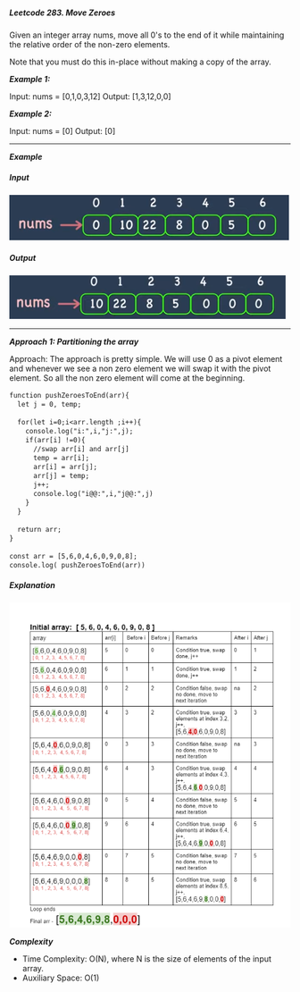 ##### Leetcode 283. Move Zeroes

Given an integer array nums, move all 0's to the end of it while maintaining the relative order of the non-zero elements.

Note that you must do this in-place without making a copy of the array.

***Example 1:***

Input: nums = [0,1,0,3,12]
Output: [1,3,12,0,0]

***Example 2:***

Input: nums = [0]
Output: [0]
___________________________________________________________________________________

***Example***
##### Input
![Alt text](image.png)
##### Output
![Alt text](image-1.png)

____________________________________________________________________________________

***Approach 1: Partitioning the array***

Approach: The approach is pretty simple. We will use 0 as a pivot element and whenever we see a non zero element we will swap it with the pivot element. So all the non zero element will come at the beginning.

```
function pushZeroesToEnd(arr){
  let j = 0, temp;
  
  for(let i=0;i<arr.length ;i++){
    console.log("i:",i,"j:",j);
    if(arr[i] !=0){
      //swap arr[i] and arr[j]
      temp = arr[i];
      arr[i] = arr[j];
      arr[j] = temp;
      j++;
      console.log("i@@:",i,"j@@:",j)
    }
  }
  
  return arr;
}

const arr = [5,6,0,4,6,0,9,0,8];
console.log( pushZeroesToEnd(arr))
```

##### Explanation 
![Alt text](image-2.png)

***Complexity***
- Time Complexity: O(N), where N is the size of elements of the input array.
- Auxiliary Space: O(1) 

